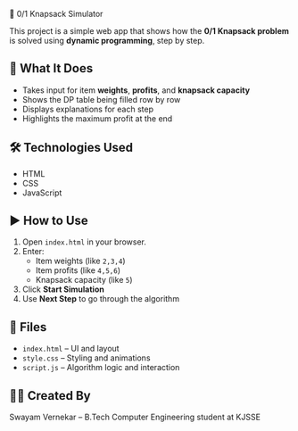 🧮 0/1 Knapsack Simulator

This project is a simple web app that shows how the **0/1 Knapsack problem** is solved using **dynamic programming**, step by step.

## 📌 What It Does

- Takes input for item **weights**, **profits**, and **knapsack capacity**
- Shows the DP table being filled row by row
- Displays explanations for each step
- Highlights the maximum profit at the end

## 🛠️ Technologies Used

- HTML
- CSS
- JavaScript

## ▶️ How to Use

1. Open `index.html` in your browser.
2. Enter:
   - Item weights (like `2,3,4`)
   - Item profits (like `4,5,6`)
   - Knapsack capacity (like `5`)
3. Click **Start Simulation**
4. Use **Next Step** to go through the algorithm

## 📁 Files

- `index.html` – UI and layout
- `style.css` – Styling and animations
- `script.js` – Algorithm logic and interaction

## 👨‍💻 Created By

Swayam Vernekar – B.Tech Computer Engineering student at KJSSE 
